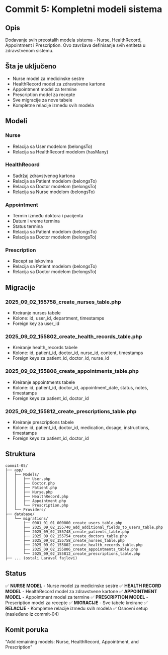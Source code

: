 # Commit 5: Kompletni modeli sistema

## Opis
Dodavanje svih preostalih modela sistema - Nurse, HealthRecord, Appointment i Prescription. Ovo završava definisanje svih entiteta u zdravstvenom sistemu.

## Šta je uključeno
- Nurse model za medicinske sestre
- HealthRecord model za zdravstvene kartone
- Appointment model za termine
- Prescription model za recepte
- Sve migracije za nove tabele
- Kompletne relacije između svih modela

## Modeli
### Nurse
- Relacija sa User modelom (belongsTo)
- Relacija sa HealthRecord modelom (hasMany)

### HealthRecord
- Sadržaj zdravstvenog kartona
- Relacija sa Patient modelom (belongsTo)
- Relacija sa Doctor modelom (belongsTo)
- Relacija sa Nurse modelom (belongsTo)

### Appointment
- Termin između doktora i pacijenta
- Datum i vreme termina
- Status termina
- Relacija sa Patient modelom (belongsTo)
- Relacija sa Doctor modelom (belongsTo)

### Prescription
- Recept sa lekovima
- Relacija sa Patient modelom (belongsTo)
- Relacija sa Doctor modelom (belongsTo)

## Migracije
### 2025_09_02_155758_create_nurses_table.php
- Kreiranje nurses tabele
- Kolone: id, user_id, department, timestamps
- Foreign key za user_id

### 2025_09_02_155802_create_health_records_table.php
- Kreiranje health_records tabele
- Kolone: id, patient_id, doctor_id, nurse_id, content, timestamps
- Foreign keys za patient_id, doctor_id, nurse_id

### 2025_09_02_155806_create_appointments_table.php
- Kreiranje appointments tabele
- Kolone: id, patient_id, doctor_id, appointment_date, status, notes, timestamps
- Foreign keys za patient_id, doctor_id

### 2025_09_02_155812_create_prescriptions_table.php
- Kreiranje prescriptions tabele
- Kolone: id, patient_id, doctor_id, medication, dosage, instructions, timestamps
- Foreign keys za patient_id, doctor_id

## Struktura
```
commit-05/
├── app/
│   ├── Models/
│   │   ├── User.php
│   │   ├── Doctor.php
│   │   ├── Patient.php
│   │   ├── Nurse.php
│   │   ├── HealthRecord.php
│   │   ├── Appointment.php
│   │   └── Prescription.php
│   └── Providers/
├── database/
│   └── migrations/
│       ├── 0001_01_01_000000_create_users_table.php
│       ├── 2025_09_02_155740_add_additional_fields_to_users_table.php
│       ├── 2025_09_02_155748_create_patients_table.php
│       ├── 2025_09_02_155754_create_doctors_table.php
│       ├── 2025_09_02_155758_create_nurses_table.php
│       ├── 2025_09_02_155802_create_health_records_table.php
│       ├── 2025_09_02_155806_create_appointments_table.php
│       └── 2025_09_02_155812_create_prescriptions_table.php
├── ... (ostali Laravel fajlovi)
```

## Status
✅ **NURSE MODEL** - Nurse model za medicinske sestre
✅ **HEALTH RECORD MODEL** - HealthRecord model za zdravstvene kartone
✅ **APPOINTMENT MODEL** - Appointment model za termine
✅ **PRESCRIPTION MODEL** - Prescription model za recepte
✅ **MIGRACIJE** - Sve tabele kreirane
✅ **RELACIJE** - Kompletne relacije između svih modela
✅ Osnovni setup (nasleđeno iz commit-04)

## Komit poruka
"Add remaining models: Nurse, HealthRecord, Appointment, and Prescription"